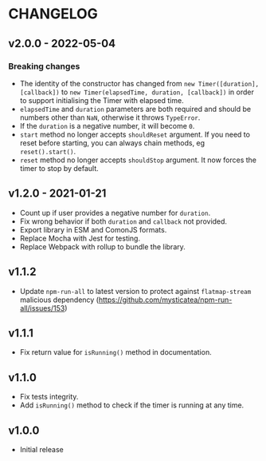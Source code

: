 # CHANGELOG

## v2.0.0 - 2022-05-04

### Breaking changes

- The identity of the constructor has changed from `new Timer([duration], [callback])` to `new Timer(elapsedTime, duration, [callback])` in order to support initialising the Timer with elapsed time. 
- `elapsedTime` and `duration` parameters are both required and should be numbers other than `NaN`, otherwise it throws `TypeError`.
- If the `duration` is a negative number, it will become `0`.
- `start` method no longer accepts `shouldReset` argument. If you need to reset before starting, you can always chain methods, eg `reset().start()`.
- `reset` method no longer accepts `shouldStop` argument. It now forces the timer to stop by default.

## v1.2.0 - 2021-01-21
- Count up if user provides a negative number for `duration`.
- Fix wrong behavior if both `duration` and `callback` not provided.
- Export library in ESM and ComonJS formats.
- Replace Mocha with Jest for testing.
- Replace Webpack with rollup to bundle the library.
## v1.1.2
- Update `npm-run-all` to latest version to protect against `flatmap-stream` malicious dependency (https://github.com/mysticatea/npm-run-all/issues/153)

## v1.1.1
- Fix return value for `isRunning()` method in documentation.

## v1.1.0
- Fix tests integrity.
- Add `isRunning()` method to check if the timer is running at any time.

## v1.0.0
- Initial release
